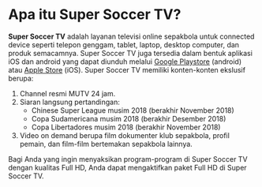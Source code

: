 # Apa itu Super Soccer TV?

**Super Soccer TV** adalah layanan televisi online sepakbola untuk connected device seperti telepon genggam, tablet, laptop, desktop computer, dan produk semacamnya. Super Soccer TV juga tersedia dalam bentuk aplikasi iOS dan android yang dapat diunduh melalui [Google Playstore](https://play.google.com/store/apps/details?id=air.com.arm_enterprises.supersoccer.england2014) \(android\) atau [Apple Store](https://itunes.apple.com/tr/app/supersoccer-tv/id902290991?mt=8) \(iOS\). Super Soccer TV memiliki konten-konten ekslusif berupa:

1. Channel resmi MUTV 24 jam.
2. Siaran langsung pertandingan: 
   * Chinese Super League musim 2018 \(berakhir November 2018\)
   * Copa Sudamericana musim 2018 \(berakhir Desember 2018\)
   * Copa Libertadores musim 2018 \(berakhir November 2018\)
3. Video on demand berupa film dokumenter klub sepakbola, profil pemain, dan film-film bertemakan sepakbola lainnya.

Bagi Anda yang ingin menyaksikan program-program di Super Soccer TV dengan kualitas Full HD, Anda dapat mengaktifkan paket Full HD di Super Soccer TV.

